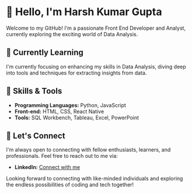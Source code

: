 

# 👋 Hello, I'm Harsh Kumar Gupta 

Welcome to my GitHub! I'm a passionate Front End Developer and Analyst, currently exploring the exciting world of Data Analysis.

## 🌱 Currently Learning

I'm currently focusing on enhancing my skills in Data Analysis, diving deep into tools and techniques for extracting insights from data.

## 🔧 Skills & Tools

- **Programming Languages:** Python, JavaScript
- **Front-end:** HTML, CSS, React Native
- **Tools:** SQL Workbench, Tableau, Excel, PowerPoint

## 🤝 Let's Connect

I'm always open to connecting with fellow enthusiasts, learners, and professionals. Feel free to reach out to me via:

- **LinkedIn:** [Connect with me](https://www.linkedin.com/in/harshkumargupta49/)

Looking forward to connecting with like-minded individuals and exploring the endless possibilities of coding and tech together!
